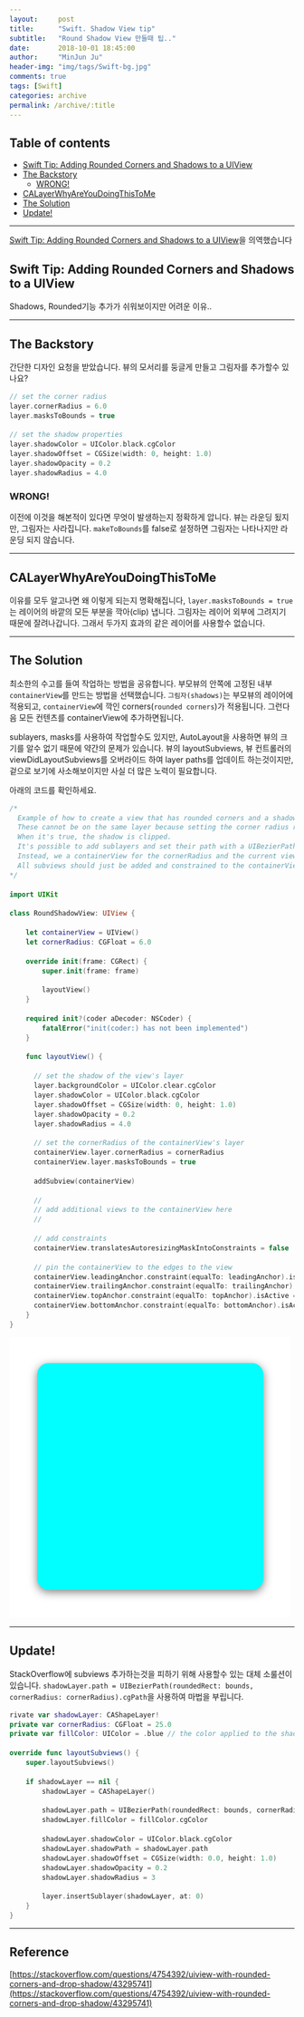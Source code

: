 ```yaml
---
layout:     post
title:      "Swift. Shadow View tip"
subtitle:   "Round Shadow View 만들때 팁.."
date:       2018-10-01 18:45:00
author:     "MinJun Ju"
header-img: "img/tags/Swift-bg.jpg"
comments: true 
tags: [Swift]
categories: archive
permalink: /archive/:title
---
```


## Table of contents 

  - [<U>Swift Tip: Adding Rounded Corners and Shadows to a UIView</U>](#section-id-16)
  - [<U>The Backstory</U>](#section-id-22)
    - [<U>WRONG!</U>](#section-id-38)
  - [<U>CALayerWhyAreYouDoingThisToMe</U>](#section-id-44)
  - [<U>The Solution</U>](#section-id-50)
  - [<U>Update!</U>](#section-id-120)

---

[Swift Tip: Adding Rounded Corners and Shadows to a UIView](https://medium.com/bytes-of-bits/swift-tips-adding-rounded-corners-and-shadows-to-a-uiview-691f67b83e4a)을 의역했습니다

<div id='section-id-16'/>

## Swift Tip: Adding Rounded Corners and Shadows to a UIView

Shadows, Rounded기능 추가가 쉬워보이지만 어려운 이유..

---

<div id='section-id-22'/>

## The Backstory 

간단한 디자인 요청을 받았습니다. 뷰의 모서리를 둥글게 만들고 그림자를 추가할수 있나요?

```swift
// set the corner radius
layer.cornerRadius = 6.0
layer.masksToBounds = true

// set the shadow properties
layer.shadowColor = UIColor.black.cgColor
layer.shadowOffset = CGSize(width: 0, height: 1.0)
layer.shadowOpacity = 0.2
layer.shadowRadius = 4.0
```

<div id='section-id-38'/>

### WRONG! 

이전에 이것을 해본적이 있다면 무엇이 발생하는지 정확하게 압니다. 뷰는 라운딩 됬지만, 그림자는 사라집니다. `makeToBounds`를 false로 설정하면 그림자는 나타나지만 라운딩 되지 않습니다.

---

<div id='section-id-44'/>

## CALayerWhyAreYouDoingThisToMe

이유를 모두 알고나면 왜 이렇게 되는지 명확해집니다, `layer.masksToBounds = true`는 레이어의 바깥의 모든 부분을 깍아(clip) 냅니다. 그림자는 레이어 외부에 그려지기 때문에 잘려나갑니다. 그래서 두가지 효과의 같은 레이어를 사용할수 없습니다. 

---

<div id='section-id-50'/>

## The Solution

최소한의 수고를 들여 작업하는 방법을 공유합니다. 부모뷰의 안쪽에 고정된 내부 `containerView`를 만드는 방법을 선택했습니다. `그림자(shadows)`는 부모뷰의 레이어에 적용되고, `containerView`에 깍인 corners(`rounded corners`)가 적용됩니다. 그런다음 모든 컨텐츠를 containerView에 추가하면됩니다. 

sublayers, masks를 사용하여 작업할수도 있지만, AutoLayout을 사용하면 뷰의 크기를 알수 없기 때문에 약간의 문제가 있습니다. 뷰의 layoutSubviews, 뷰 컨트롤러의 viewDidLayoutSubviews를 오버라이드 하여 layer paths를 업데이트 하는것이지만, 겉으로 보기에 사소해보이지만 사실 더 많은 노력이 필요합니다. 

아래의 코드를 확인하세요. 

```swift
/* 
  Example of how to create a view that has rounded corners and a shadow.
  These cannot be on the same layer because setting the corner radius requires masksToBounds = true.
  When it's true, the shadow is clipped.
  It's possible to add sublayers and set their path with a UIBezierPath(roundedRect...), but this becomes difficult when using AutoLayout.
  Instead, we a containerView for the cornerRadius and the current view for the shadow.
  All subviews should just be added and constrained to the containerView
*/

import UIKit

class RoundShadowView: UIView {
  
    let containerView = UIView()
    let cornerRadius: CGFloat = 6.0
  
    override init(frame: CGRect) {
        super.init(frame: frame)

        layoutView()
    }

    required init?(coder aDecoder: NSCoder) {
        fatalError("init(coder:) has not been implemented")
    }

    func layoutView() {
      
      // set the shadow of the view's layer
      layer.backgroundColor = UIColor.clear.cgColor
      layer.shadowColor = UIColor.black.cgColor
      layer.shadowOffset = CGSize(width: 0, height: 1.0)
      layer.shadowOpacity = 0.2
      layer.shadowRadius = 4.0
        
      // set the cornerRadius of the containerView's layer
      containerView.layer.cornerRadius = cornerRadius
      containerView.layer.masksToBounds = true
      
      addSubview(containerView)
      
      //
      // add additional views to the containerView here
      //
      
      // add constraints
      containerView.translatesAutoresizingMaskIntoConstraints = false
      
      // pin the containerView to the edges to the view
      containerView.leadingAnchor.constraint(equalTo: leadingAnchor).isActive = true
      containerView.trailingAnchor.constraint(equalTo: trailingAnchor).isActive = true
      containerView.topAnchor.constraint(equalTo: topAnchor).isActive = true
      containerView.bottomAnchor.constraint(equalTo: bottomAnchor).isActive = true
    }
}
```

![](/img/posts/roundshadow.png)

---

<div id='section-id-120'/>

## Update!

StackOverflow에 subviews 추가하는것을 피하기 위해 사용할수 있는 대체 소룰션이 있습니다. `shadowLayer.path = UIBezierPath(roundedRect: bounds, cornerRadius: cornerRadius).cgPath`을 사용하여 마법을 부립니다.

```swift
rivate var shadowLayer: CAShapeLayer!
private var cornerRadius: CGFloat = 25.0
private var fillColor: UIColor = .blue // the color applied to the shadowLayer, rather than the view's backgroundColor
 
override func layoutSubviews() {
    super.layoutSubviews()

    if shadowLayer == nil {
        shadowLayer = CAShapeLayer()
      
        shadowLayer.path = UIBezierPath(roundedRect: bounds, cornerRadius: cornerRadius).cgPath
        shadowLayer.fillColor = fillColor.cgColor

        shadowLayer.shadowColor = UIColor.black.cgColor
        shadowLayer.shadowPath = shadowLayer.path
        shadowLayer.shadowOffset = CGSize(width: 0.0, height: 1.0)
        shadowLayer.shadowOpacity = 0.2
        shadowLayer.shadowRadius = 3

        layer.insertSublayer(shadowLayer, at: 0)
    }
}
```

---

## Reference 

[https://stackoverflow.com/questions/4754392/uiview-with-rounded-corners-and-drop-shadow/43295741](https://stackoverflow.com/questions/4754392/uiview-with-rounded-corners-and-drop-shadow/43295741)<br>



